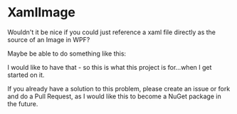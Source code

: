 XamlImage
=========

Wouldn't it be nice if you could just reference a xaml file directly as the source of an Image in WPF?

Maybe be able to do something like this:
<Image Source="Images/MyButton.xaml" />

I would like to have that - so this is what this project is for...when I get started on it.

If you already have a solution to this problem, please create an issue or fork and do a Pull Request, as I would like this to become a NuGet package in the future.
